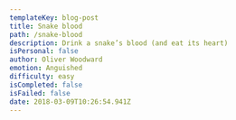 ```yaml
---
templateKey: blog-post
title: Snake blood
path: /snake-blood
description: Drink a snake’s blood (and eat its heart)
isPersonal: false
author: Oliver Woodward
emotion: Anguished
difficulty: easy
isCompleted: false
isFailed: false
date: 2018-03-09T10:26:54.941Z
---
```



